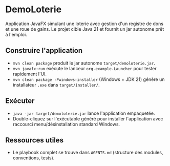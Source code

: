 # DemoLoterie

Application JavaFX simulant une loterie avec gestion d'un registre de dons et une roue de gains. Le projet cible Java 21 et fournit un jar autonome prêt à l'emploi.

## Construire l'application
- `mvn clean package` produit le jar autonome `target/demoloterie.jar`.
- `mvn javafx:run` exécute le lanceur `org.example.Launcher` pour tester rapidement l'UI.
- `mvn clean package -Pwindows-installer` (Windows + JDK 21) génère un installateur `.exe` dans `target/installer/`.

## Exécuter
- `java -jar target/demoloterie.jar` lance l'application empaquetée.
- Double-cliquez sur l'exécutable généré pour installer l'application avec raccourci menu/désinstallation standard Windows.

## Ressources utiles
- Le playbook complet se trouve dans `AGENTS.md` (structure des modules, conventions, tests).
